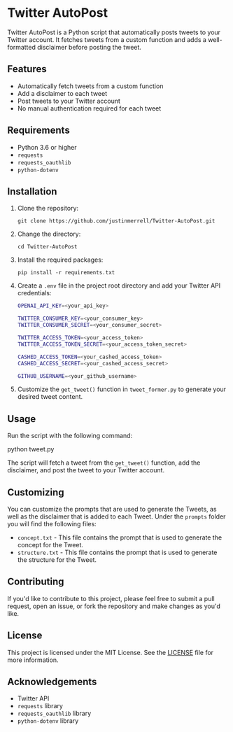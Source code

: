 # Twitter AutoPost

Twitter AutoPost is a Python script that automatically posts tweets to your Twitter account. It fetches tweets from a custom function and adds a well-formatted disclaimer before posting the tweet.

## Features

- Automatically fetch tweets from a custom function
- Add a disclaimer to each tweet
- Post tweets to your Twitter account
- No manual authentication required for each tweet

## Requirements

- Python 3.6 or higher
- `requests`
- `requests_oauthlib`
- `python-dotenv`

## Installation

1. Clone the repository:

    `git clone https://github.com/justinmerrell/Twitter-AutoPost.git`

2. Change the directory:

    `cd Twitter-AutoPost`

3. Install the required packages:

    `pip install -r requirements.txt`

4. Create a `.env` file in the project root directory and add your Twitter API credentials:

    ```bash
    OPENAI_API_KEY=<your_api_key>

    TWITTER_CONSUMER_KEY=<your_consumer_key>
    TWITTER_CONSUMER_SECRET=<your_consumer_secret>

    TWITTER_ACCESS_TOKEN=<your_access_token>
    TWITTER_ACCESS_TOKEN_SECRET=<your_access_token_secret>

    CASHED_ACCESS_TOKEN=<your_cashed_access_token>
    CASHED_ACCESS_SECRET=<your_cashed_access_secret>

    GITHUB_USERNAME=<your_github_username>
    ```

5. Customize the `get_tweet()` function in `tweet_former.py` to generate your desired tweet content.

## Usage

Run the script with the following command:

python tweet.py


The script will fetch a tweet from the `get_tweet()` function, add the disclaimer, and post the tweet to your Twitter account.

## Customizing

You can customize the prompts that are used to generate the Tweets, as well as the disclaimer that is added to each Tweet. Under the `prompts` folder you will find the following files:

- `concept.txt` - This file contains the prompt that is used to generate the concept for the Tweet.
- `structure.txt` - This file contains the prompt that is used to generate the structure for the Tweet.

## Contributing

If you'd like to contribute to this project, please feel free to submit a pull request, open an issue, or fork the repository and make changes as you'd like.

## License

This project is licensed under the MIT License. See the [LICENSE](LICENSE) file for more information.

## Acknowledgements

- Twitter API
- `requests` library
- `requests_oauthlib` library
- `python-dotenv` library
